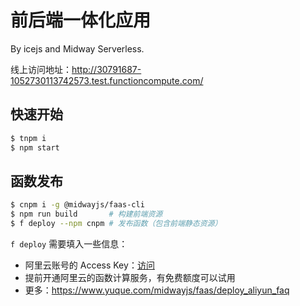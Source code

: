 # 前后端一体化应用

By icejs and Midway Serverless.

线上访问地址：http://30791687-1052730113742573.test.functioncompute.com/

## 快速开始

```bash
$ tnpm i
$ npm start
```

## 函数发布

```bash
$ cnpm i -g @midwayjs/faas-cli
$ npm run build       # 构建前端资源
$ f deploy --npm cnpm # 发布函数（包含前端静态资源）
```

`f deploy` 需要填入一些信息：

- 阿里云账号的 Access Key：[访问](https://ram.console.aliyun.com/manage/ak)
- 提前开通阿里云的函数计算服务，有免费额度可以试用
- 更多：https://www.yuque.com/midwayjs/faas/deploy_aliyun_faq
